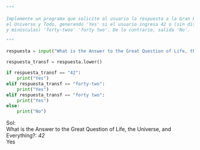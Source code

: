 ```python
"""

Implemente un programa que solicite al usuario la respuesta a la Gran Pregunta de la Vida,
el Universo y Todo, generando 'Yes' si el usuario ingresa 42 o (sin distinguir entre mayúsculas
y minúsculas) 'forty-twoo' 'forty two'. De lo contrario, salida 'No'.

"""

respuesta = input("What is the Answer to the Great Question of Life, the Universe, and Everything?:" )

respuesta_transf = respuesta.lower()

if respuesta_transf == "42":
    print("Yes")
elif respuesta_transf == "forty-two":
    print("Yes")
elif respuesta_transf == "forty two":
    print("Yes")
else:
    print("No")
```
Sol:  
What is the Answer to the Great Question of Life, the Universe, and Everything?: *42*  
Yes  
